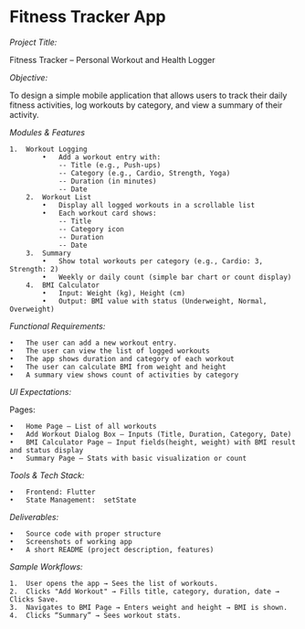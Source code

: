 # Fitness Tracker App


*Project Title:* 

Fitness Tracker – Personal Workout and Health Logger

_Objective:_

To design a simple mobile application that allows users to track their daily fitness activities, log workouts by category, and view a summary of their activity.

_Modules & Features_
       
	1.  Workout Logging
            •	Add a workout entry with:
                -- Title (e.g., Push-ups)
                -- Category (e.g., Cardio, Strength, Yoga)
                -- Duration (in minutes)
                -- Date
        2.  Workout List
            •	Display all logged workouts in a scrollable list
            •	Each workout card shows:
                -- Title
                -- Category icon
                -- Duration
                -- Date
        3.  Summary
            •	Show total workouts per category (e.g., Cardio: 3, Strength: 2)
            •	Weekly or daily count (simple bar chart or count display)
        4.  BMI Calculator 
            •	Input: Weight (kg), Height (cm)
            •	Output: BMI value with status (Underweight, Normal, Overweight)

_Functional Requirements:_

    •	The user can add a new workout entry.
    •	The user can view the list of logged workouts
    •	The app shows duration and category of each workout
    •	The user can calculate BMI from weight and height
    •	A summary view shows count of activities by category

_UI Expectations:_
	
 Pages:
 
	•	Home Page – List of all workouts
	•	Add Workout Dialog Box – Inputs (Title, Duration, Category, Date)
	•	BMI Calculator Page – Input fields(height, weight) with BMI result and status display
	•	Summary Page – Stats with basic visualization or count

_Tools & Tech Stack:_

	•	Frontend: Flutter 
	•	State Management:  setState

_Deliverables:_

	•	Source code with proper structure
	•	Screenshots of working app
	•	A short README (project description, features)

_Sample Workflows:_


	1.	User opens the app → Sees the list of workouts.
	2.	Clicks "Add Workout" → Fills title, category, duration, date → Clicks Save.
	3.	Navigates to BMI Page → Enters weight and height → BMI is shown.
	4.	Clicks “Summary” → Sees workout stats.


